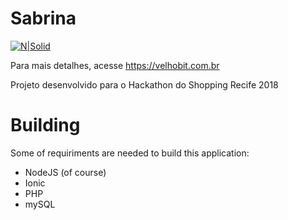 # Sabrina

[![N|Solid](https://velhobit.com.br/wp-content/uploads/2018/09/sabrina.jpg)](https://nodesource.com/products/nsolid)

Para mais detalhes, acesse https://velhobit.com.br

Projeto desenvolvido para o Hackathon do Shopping Recife 2018

# Building
Some of requiriments are needed to build this application:

  - NodeJS (of course)
  - Ionic
  - PHP
  - mySQL

